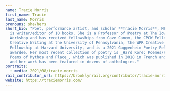 ```yaml
---
name: Tracie Morris
first_name: Tracie
last_name: Morris
pronouns: she/hers
short_bio: "Poet, performance artist, and scholar **Tracie Morris**, MFA, PhD,
  is writer/editor of 10 books. She is a Professor of Poetry at The Iowa Writers
  Workshop and has received fellowships from Cave Canem, the CPCW Fellow of
  Creative Writing at the University of Pennsylvania, the WPR Creative
  Fellowship at Harvard University, and is a 2021 Guggenheim Poetry Fellowship
  awardee. Her most recent collection of poetry is _Hard Kore: Poemes/Per-Form:
  Poems of Mythos and Place_, which was published in 2018 in French and English,
  and her work has been featured in dozens of anthologies."
portraits:
  - media: 2021/08/tracie-morris
rail_contributor_url: https://brooklynrail.org/contributor/tracie-morris
website: https://traciemorris.com/
---
```

